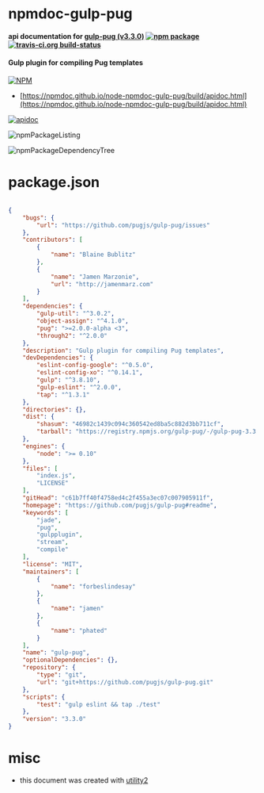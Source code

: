 # npmdoc-gulp-pug

#### api documentation for  [gulp-pug (v3.3.0)](https://github.com/pugjs/gulp-pug#readme)  [![npm package](https://img.shields.io/npm/v/npmdoc-gulp-pug.svg?style=flat-square)](https://www.npmjs.org/package/npmdoc-gulp-pug) [![travis-ci.org build-status](https://api.travis-ci.org/npmdoc/node-npmdoc-gulp-pug.svg)](https://travis-ci.org/npmdoc/node-npmdoc-gulp-pug)

#### Gulp plugin for compiling Pug templates

[![NPM](https://nodei.co/npm/gulp-pug.png?downloads=true&downloadRank=true&stars=true)](https://www.npmjs.com/package/gulp-pug)

- [https://npmdoc.github.io/node-npmdoc-gulp-pug/build/apidoc.html](https://npmdoc.github.io/node-npmdoc-gulp-pug/build/apidoc.html)

[![apidoc](https://npmdoc.github.io/node-npmdoc-gulp-pug/build/screenCapture.buildCi.browser.%252Ftmp%252Fbuild%252Fapidoc.html.png)](https://npmdoc.github.io/node-npmdoc-gulp-pug/build/apidoc.html)

![npmPackageListing](https://npmdoc.github.io/node-npmdoc-gulp-pug/build/screenCapture.npmPackageListing.svg)

![npmPackageDependencyTree](https://npmdoc.github.io/node-npmdoc-gulp-pug/build/screenCapture.npmPackageDependencyTree.svg)



# package.json

```json

{
    "bugs": {
        "url": "https://github.com/pugjs/gulp-pug/issues"
    },
    "contributors": [
        {
            "name": "Blaine Bublitz"
        },
        {
            "name": "Jamen Marzonie",
            "url": "http://jamenmarz.com"
        }
    ],
    "dependencies": {
        "gulp-util": "^3.0.2",
        "object-assign": "^4.1.0",
        "pug": ">=2.0.0-alpha <3",
        "through2": "^2.0.0"
    },
    "description": "Gulp plugin for compiling Pug templates",
    "devDependencies": {
        "eslint-config-google": "^0.5.0",
        "eslint-config-xo": "^0.14.1",
        "gulp": "^3.8.10",
        "gulp-eslint": "^2.0.0",
        "tap": "^1.3.1"
    },
    "directories": {},
    "dist": {
        "shasum": "46982c1439c094c360542ed8ba5c882d3bb711cf",
        "tarball": "https://registry.npmjs.org/gulp-pug/-/gulp-pug-3.3.0.tgz"
    },
    "engines": {
        "node": ">= 0.10"
    },
    "files": [
        "index.js",
        "LICENSE"
    ],
    "gitHead": "c61b7ff40f4758ed4c2f455a3ec07c007905911f",
    "homepage": "https://github.com/pugjs/gulp-pug#readme",
    "keywords": [
        "jade",
        "pug",
        "gulpplugin",
        "stream",
        "compile"
    ],
    "license": "MIT",
    "maintainers": [
        {
            "name": "forbeslindesay"
        },
        {
            "name": "jamen"
        },
        {
            "name": "phated"
        }
    ],
    "name": "gulp-pug",
    "optionalDependencies": {},
    "repository": {
        "type": "git",
        "url": "git+https://github.com/pugjs/gulp-pug.git"
    },
    "scripts": {
        "test": "gulp eslint && tap ./test"
    },
    "version": "3.3.0"
}
```



# misc
- this document was created with [utility2](https://github.com/kaizhu256/node-utility2)
